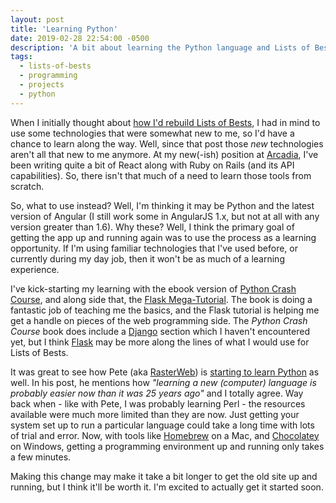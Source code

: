 ```yaml
---
layout: post
title: 'Learning Python'
date: 2019-02-28 22:54:00 -0500
description: 'A bit about learning the Python language and Lists of Bests.'
tags:
  - lists-of-bests
  - programming
  - projects
  - python
---
```


When I initially thought about [how I'd rebuild Lists of Bests]({{site.url}}/2017/11/how-ill-build-the-new-lists-of-bests/ 'The earlier post on rebuilding Lists of Bests'), I had in mind to use some technologies that were somewhat new to me, so I'd have a chance to learn along the way. Well, since that post those _new_ technologies aren't all that new to me anymore. At my new(-ish) position at [Arcadia](https://arcadia.io/ 'The Arcadia home page'), I've been writing quite a bit of React along with Ruby on Rails (and its API capabilities). So, there isn't that much of a need to learn those tools from scratch.

So, what to use instead? Well, I'm thinking it may be Python and the latest version of Angular (I still work some in AngularJS 1.x, but not at all with any version greater than 1.6). Why these? Well, I think the primary goal of getting the app up and running again was to use the process as a learning opportunity. If I'm using familiar technologies that I've used before, or currently during my day job, then it won't be as much of a learning experience.

<!--more-->

I've kick-starting my learning with the ebook version of [Python Crash Course](https://nostarch.com/pythoncrashcourse 'Python Crash Course web site'), and along side that, the [Flask Mega-Tutorial](https://blog.miguelgrinberg.com/post/the-flask-mega-tutorial-part-i-hello-world 'Step one of the mega-tutorial'). The book is doing a fantastic job of teaching me the basics, and the Flask tutorial is helping me get a handle on pieces of the web programming side. The _Python Crash Course_ book does include a [Django](https://www.djangoproject.com/ 'Django web framework home page') section which I haven't encountered yet, but I think [Flask](http://flask.pocoo.org/ 'The Flask framework home page') may be more along the lines of what I would use for Lists of Bests.

It was great to see how Pete (aka [RasterWeb](http://rasterweb.net 'The RasterWeb blog main page.')) is [starting to learn Python](http://rasterweb.net/raster/2019/01/06/python-is-supposedly-easy/ "Pete's post about starting to learn Python") as well. In his post, he mentions how _"learning a new (computer) language is probably easier now than it was 25 years ago"_ and I totally agree. Way back when - like with Pete, I was probably learning Perl - the resources available were much more limited than they are now. Just getting your system set up to run a particular language could take a long time with lots of trial and error. Now, with tools like [Homebrew](https://brew.sh/ 'The Homebrew home page') on a Mac, and [Chocolatey](https://chocolatey.org/ 'The Chocolatey home page') on Windows, getting a programming environment up and running only takes a few minutes.

Making this change may make it take a bit longer to get the old site up and running, but I think it'll be worth it. I'm excited to actually get it started soon.
